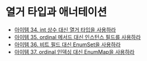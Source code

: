 # 열거 타입과 애너테이션

* [아이템 34. int 상수 대신 열거 타입을 사용하라](https://github.com/yjh2569/books/tree/main/Effective_Java/Ch06/Item34.md)
* [아이템 35. ordinal 메서드 대신 인스턴스 필드를 사용하라](https://github.com/yjh2569/books/tree/main/Effective_Java/Ch06/Item35.md)
* [아이템 36. 비트 필드 대신 EnumSet을 사용하라](https://github.com/yjh2569/books/tree/main/Effective_Java/Ch06/Item36.md)
* [아이템 37. ordinal 인덱싱 대신 EnumMap을 사용하라](https://github.com/yjh2569/books/tree/main/Effective_Java/Ch06/Item37.md)